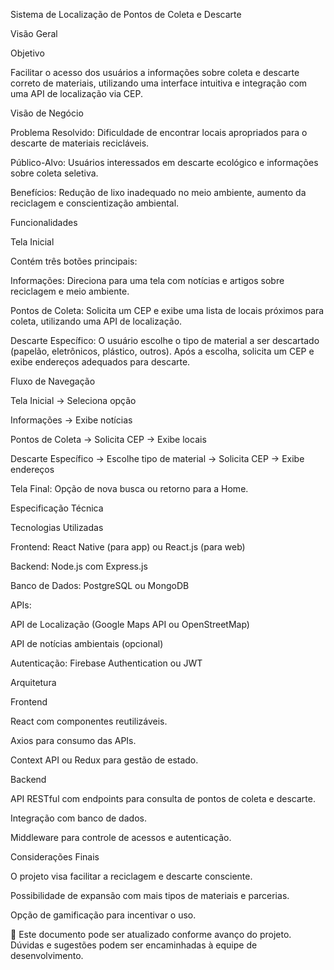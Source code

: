 Sistema de Localização de Pontos de Coleta e Descarte

Visão Geral

Objetivo

Facilitar o acesso dos usuários a informações sobre coleta e descarte correto de materiais, utilizando uma interface intuitiva e integração com uma API de localização via CEP.

Visão de Negócio

Problema Resolvido: Dificuldade de encontrar locais apropriados para o descarte de materiais recicláveis.

Público-Alvo: Usuários interessados em descarte ecológico e informações sobre coleta seletiva.

Benefícios: Redução de lixo inadequado no meio ambiente, aumento da reciclagem e conscientização ambiental.

Funcionalidades

Tela Inicial

Contém três botões principais:

Informações: Direciona para uma tela com notícias e artigos sobre reciclagem e meio ambiente.

Pontos de Coleta: Solicita um CEP e exibe uma lista de locais próximos para coleta, utilizando uma API de localização.

Descarte Específico: O usuário escolhe o tipo de material a ser descartado (papelão, eletrônicos, plástico, outros). Após a escolha, solicita um CEP e exibe endereços adequados para descarte.

Fluxo de Navegação

Tela Inicial → Seleciona opção

Informações → Exibe notícias

Pontos de Coleta → Solicita CEP → Exibe locais

Descarte Específico → Escolhe tipo de material → Solicita CEP → Exibe endereços

Tela Final: Opção de nova busca ou retorno para a Home.

Especificação Técnica

Tecnologias Utilizadas

Frontend: React Native (para app) ou React.js (para web)

Backend: Node.js com Express.js

Banco de Dados: PostgreSQL ou MongoDB

APIs:

API de Localização (Google Maps API ou OpenStreetMap)

API de notícias ambientais (opcional)

Autenticação: Firebase Authentication ou JWT

Arquitetura

Frontend

React com componentes reutilizáveis.

Axios para consumo das APIs.

Context API ou Redux para gestão de estado.

Backend

API RESTful com endpoints para consulta de pontos de coleta e descarte.

Integração com banco de dados.

Middleware para controle de acessos e autenticação.

Considerações Finais

O projeto visa facilitar a reciclagem e descarte consciente.

Possibilidade de expansão com mais tipos de materiais e parcerias.

Opção de gamificação para incentivar o uso.

🚀 Este documento pode ser atualizado conforme avanço do projeto. Dúvidas e sugestões podem ser encaminhadas à equipe de desenvolvimento.

